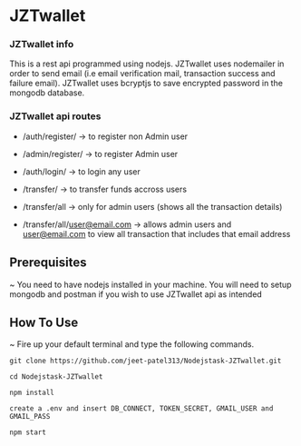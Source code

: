 # JZTwallet

### JZTwallet info
This is a rest api programmed using nodejs.
JZTwallet uses nodemailer in order to send email (i.e email verification mail, transaction success and failure email).
JZTwallet uses bcryptjs to save encrypted password in the mongodb database.

### JZTwallet api routes

* /auth/register/ -> to register non Admin user
* /admin/register/ -> to register Admin user
* /auth/login/ -> to login any user

* /transfer/ -> to transfer funds accross users

* /transfer/all -> only for admin users (shows all the transaction details)

* /transfer/all/user@email.com -> allows admin users and user@email.com to view all transaction that includes that email address

## Prerequisites
~ You need to have nodejs installed in your machine. 
You will need to setup mongodb and postman if you wish to use JZTwallet api as intended

## How To Use
~ Fire up your default terminal and type the following commands.
```
git clone https://github.com/jeet-patel313/Nodejstask-JZTwallet.git
```
```
cd Nodejstask-JZTwallet
```
```
npm install 
```
```
create a .env and insert DB_CONNECT, TOKEN_SECRET, GMAIL_USER and GMAIL_PASS
```
```
npm start
```
